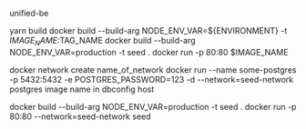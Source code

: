 unified-be


yarn build
docker build --build-arg NODE_ENV_VAR=${ENVIRONMENT} -t $IMAGE_NAME:$TAG_NAME
docker build --build-arg NODE_ENV_VAR=production  -t seed .
docker run -p 80:80 $IMAGE_NAME



docker network create name_of_network
docker run --name some-postgres -p 5432:5432 -e POSTGRES_PASSWORD=123 -d --network=seed-network  postgres
image name in dbconfig host

docker build --build-arg NODE_ENV_VAR=production  -t seed .
docker run -p 80:80 --network=seed-network  seed

